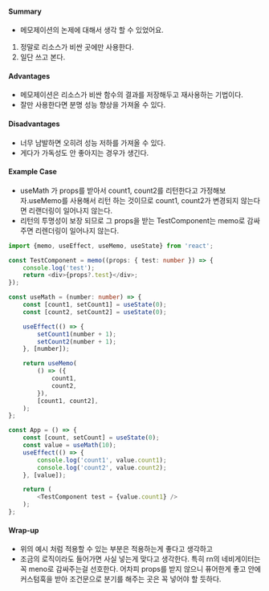 #### Summary

- 메모제이션의 논제에 대해서 생각 할 수 있었어요.

1. 정말로 리소스가 비싼 곳에만 사용한다.
2. 일단 쓰고 본다.

#### Advantages

- 메모제이션은 리소스가 비싼 함수의 결과를 저장해두고 재사용하는 기법이다.
- 잘만 사용한다면 분명 성능 향상을 가져올 수 있다.

#### Disadvantages

- 너무 남발하면 오히려 성능 저하를 가져올 수 있다.
- 게다가 가독성도 안 좋아지는 경우가 생긴다.

#### Example Case

- useMath 가 props를 받아서 count1, count2를 리턴한다고 가정해보자.useMemo를 사용해서 리턴 하는 것이므로 count1, count2가 변경되지 않는다면 리랜더링이 일어나지 않는다.
- 리턴의 투명성이 보장 되므로 그 props을 받는 TestComponent는 memo로 감싸주면 리렌더링이 일어나지 않는다.

```typescript
import {memo, useEffect, useMemo, useState} from 'react';

const TestComponent = memo((props: { test: number }) => {
    console.log('test');
    return <div>{props?.test}</div>;
});

const useMath = (number: number) => {
    const [count1, setCount1] = useState(0);
    const [count2, setCount2] = useState(0);

    useEffect(() => {
        setCount1(number + 1);
        setCount2(number + 1);
    }, [number]);

    return useMemo(
        () => ({
            count1,
            count2,
        }),
        [count1, count2],
    );
};

const App = () => {
    const [count, setCount] = useState(0);
    const value = useMath(10);
    useEffect(() => {
        console.log('count1', value.count1);
        console.log('count2', value.count2);
    }, [value]);

    return (
        <TestComponent test = {value.count1} />
    );
};

```

#### Wrap-up

- 위의 예시 처럼 적용할 수 있는 부분은 적용하는게 좋다고 생각하고
- 조금의 로직이라도 들어가면 사실 넣는게 맞다고 생각한다. 특히 rn의 네비게이터는 꼭 meno로 감싸주는걸 선호한다. 어차피 props를 받지 않으니 퓨어한게 좋고 안에 커스텀훅을 받아 조건문으로 분기를 해주는 곳은 꼭 넣어야 할 듯하다.
